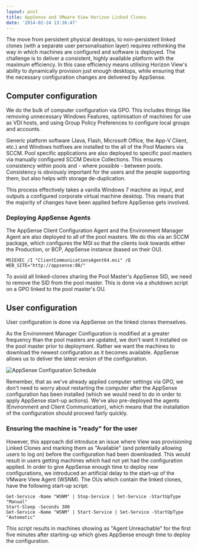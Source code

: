 ```yaml
---
layout: post
title: AppSense and VMware View Horizon Linked Clones
date: '2014-02-24 13:36:47'
---
```


The move from persistent physical desktops, to non-persistent linked clones (with a separate user personalisation layer) requires rethinking the way in which machines are configured and software is deployed. The challenge is to deliver a consistent, highly available platform with the maximum efficiency. In this case efficiency means utilising Horizon View's ability to dynamically provision just enough desktops, while ensuring that the necessary configuration changes are delivered by AppSense.

## Computer configuration

We do the bulk of computer configuration via GPO. This includes things like removing unnecessary Windows Features, optimisation of machines for use as VDI hosts, and using Group Policy Preferences to configure local groups and accounts.

Generic platform software (Java, Flash, Microsoft Office, the App-V Client, etc.) and Windows hotfixes are installed to the all of the Pool Masters via SCCM. Pool specific applications are also deployed to specific pool masters via manually configured SCCM Device Collections. This ensures consistency within pools and  - where possible  - between pools. Consistency is obviously important for the users and the people supporting them, but also helps with storage de-duplication.

This process effectively takes a vanilla Windows 7 machine as input, and outputs a configured corporate virtual machine desktop. This means that the majority of changes have been applied before AppSense gets involved.

### Deploying AppSense Agents

The AppSense Client Configuration Agent and the Environment Manager Agent are also deployed to all of the pool masters. We do this via an SCCM package, which configures the MSI so that the clients look towards either the Production, or BCP, AppSense instance (based on their OU).

`MSIEXEC /I "ClientCommunicationsAgent64.msi" /Q WEB_SITE="http://appsense:80/"`

To avoid all linked-clones sharing the Pool Master's AppSense SID, we need to remove the SID from the pool master. This is done via a shutdown script on a GPO linked to the pool master's OU.


## User configuration

User configuration is done via AppSense on the linked clones themselves.

As the Environment Manager Configuration is modified at a greater frequency than the pool masters are updated, we don't want it installed on the pool master prior to deployment. Rather we want the machines to download the newest configuration as it becomes available. AppSense allows us to deliver the latest version of the configuration.

![AppSense Configuration Schedule](/content/images/2016/01/AppSense-Configuration-Schedule.png)

Remember, that as we've already applied computer settings via GPO, we don't need to worry about restarting the computer after the AppSense configuration has been installed (which we would need to do in order to apply AppSense start-up actions). We've also pre-deployed the agents (Environment and Client Communication), which means that the installation of the configuration should proceed fairly quickly.


### Ensuring the machine is "ready" for the user

However, this approach did introduce an issue where View was provisioning Linked Clones and marking them as "Available" (and potentially allowing users to log on) before the configuration had been downloaded. This would result in users getting machines which had not yet had the configuration applied. In order to give AppSense enough time to deploy new configurations, we introduced an artificial delay to the start-up of the VMware View Agent (WSNM). The OUs which contain the linked clones, have the following start-up script:

```
Get-Service -Name "WSNM" | Stop-Service | Set-Service -StartUpType "Manual"
Start-Sleep -Seconds 300
Get-Service -Name "WSNM" | Start-Service | Set-Service -StartUpType "Automatic"
```
This script results in machines showing as "Agent Unreachable" for the first five minutes after starting-up which gives AppSense enough time to deploy the configuration.
